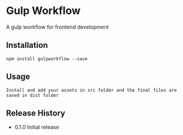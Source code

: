 # Gulp Workflow

A gulp workflow for frontend development

## Installation 
	
	npm install gulpworkflow --save

## Usage

	Install and add your assets in src folder and the final files are saved in dist folder

## Release History

* 0.1.0 Initial release
